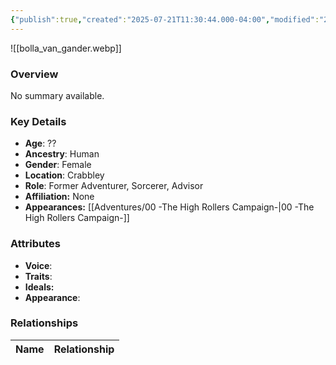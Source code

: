 ```yaml
---
{"publish":true,"created":"2025-07-21T11:30:44.000-04:00","modified":"2025-08-14T15:46:48.534-04:00","published":"2025-08-14T15:46:48.534-04:00","cssclasses":"","Age":"??","Ancestry":"Human","Gender":"Female","Location":["Crabbley"],"Role":["Former Adventurer, Sorcerer, Advisor"],"Affiliation":["None"],"Appearances":["[[00 -The High Rollers Campaign-]]"]}
---
```



![[bolla_van_gander.webp]]

### Overview
No summary available.

### Key Details
- **Age**: ??
- **Ancestry**: Human
- **Gender**: Female
- **Location**: Crabbley
- **Role**: Former Adventurer, Sorcerer, Advisor
- **Affiliation:** None
- **Appearances:** [[Adventures/00 -The High Rollers Campaign-\|00 -The High Rollers Campaign-]]

### Attributes
- **Voice**: 
- **Traits**: 
- **Ideals:** 
- **Appearance**:

### Relationships

| Name  | Relationship |
| ----- | ------------ |
